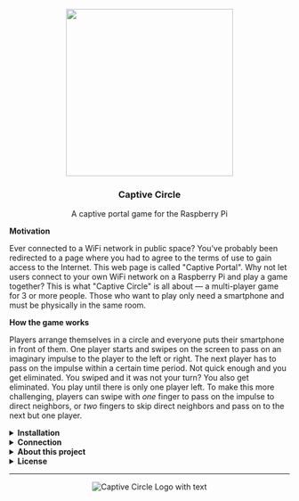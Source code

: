 <p align="center">
  <img src="https://user-images.githubusercontent.com/37160523/159823049-125fac89-df4c-4908-a0c3-3c079c05132f.png" width="300px" />
  
  
  
  <h3 align="center">Captive Circle</h3>
  <p align="center">A captive portal game for the Raspberry Pi</p>
</p>

**Motivation**

Ever connected to a WiFi network in public space? You've probably been redirected to a page where you had to agree to the terms of use to gain access to the Internet. This web page is called "Captive Portal". Why not let users connect to your own WiFi network on a Raspberry Pi and play a game together? This is what "Captive Circle" is all about — a multi-player game for 3 or more people. Those who want to play only need a smartphone and must be physically in the same room.

**How the game works**

Players arrange themselves in a circle and everyone puts their smartphone in front of them. One player starts and swipes on the screen to pass on an imaginary impulse to the player to the left or right. The next player has to pass on the impulse within a certain time period. Not quick enough and you get eliminated. You swiped and it was not your turn? You also get eliminated. You play until there is only one player left. To make this more challenging, players can swipe with *one* finger to pass on the impulse to direct neighbors, or *two* fingers to skip direct neighbors and pass on to the next but one player.

<details>
    <summary><strong>Installation</strong></summary>
  
You, in the role of the game master, need a Raspberry Pi where you can install this game. The Raspi serves as an Access Point showing up as WiFi network on the player's smartphone. Once they connect, they get redirected to a web page that is also served on the Raspi (as Node.js Express app).

Run the script to install the game and be ready to go right away. Python is installed by default on a Raspberry Pi, so clone this repository and execute the script via:

<sub>Note that the script needs to run as sudo user. Make sure that you agree with the commands executed beforehand by looking into the `.sh` scripts in the folder `hotspot`. Setup script tested on Raspbian GNU/Linux 11 (bullseye).</sub>

```
git clone https://github.com/Splines/raspi-captive-circle.git
cd ./raspi-captive-circle/
sudo python setup.py
```

The setup will guide you through the installation. Feel free to open an issue if you encounter problems, but make sure to check out the troubleshooting section first.

</details>


<details>
    <summary><strong>Connection</strong></summary>
After the installation, tell users to connect to the WiFi network named "Captive Circle" using the password: `playgame`. Or simply scan this QR code to connect:

<p align="center">
  <img src="https://user-images.githubusercontent.com/37160523/164447578-45351a83-cf36-48b8-8645-9fd9555eb758.png" width="150px" />
</p>

The game should automatically open in a captive portal. However, it is _not_ recommended to use the browser that opened the captive portal as it may lack many features that are vital for the game to work. Therefore, if you encounter problems, open a "real" browser like "Google Chrome", "Safari" etc. and access the URL "captive.circle". 

</details>

<details>
    <summary><strong>About this project</strong></summary>

I wrote this game as a university project in the course "Distributed systems". It was supposed to help me understand how to deal with a client-server architecture and websockets. You are free to fork this project and improve it, just make sure you don't distribute this game as closed source, the community should profit from the changes you've made. I won't be able to continuously maintain this project but will probably answer/fix issues sporadically.

</details>


<details>
    <summary><strong>License</strong></summary>

```
Captive Circle - A group game with a Raspberry Pi serving as Access Point
Copyright (C) 2022 Dominic Plein

This program is free software: you can redistribute it and/or modify
it under the terms of the GNU Affero General Public License as published
by the Free Software Foundation, either version 3 of the License, or
(at your option) any later version.

This program is distributed in the hope that it will be useful,
but WITHOUT ANY WARRANTY; without even the implied warranty of
MERCHANTABILITY or FITNESS FOR A PARTICULAR PURPOSE.  See the
GNU Affero General Public License for more details.

You should have received a copy of the GNU Affero General Public License
along with this program.  If not, see <https://www.gnu.org/licenses/>.
```
</details>


---

<p align="center">
  <img src="https://user-images.githubusercontent.com/37160523/160634131-9c22baf3-0093-4c44-86d6-4269e91367c3.png" alt="Captive Circle Logo with text" />
</p>
